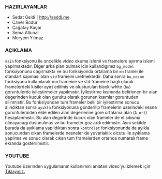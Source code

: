 ### HAZIRLAYANLAR

- Sedat Geldi | http://seddi.me
- Caner Bodur
- Çağatay Kaçar
- Sema Altunal
- Meryem Yılmaz

### AÇIKLAMA
`main` fonksiyonu ile oncelikle video okuma islemi ve framelere ayırma islemi
yapılmaktadır. Diger arka plan bulmak icin kullandıgımız `bg_model` fonksiyonunu
cagırmakta ve bu fonksiyonda ortalama bir `mn` framei ile standart sapması olan
`std` frameini uretmektedir. Daha sonra `bw_nesne` fonksiyonu kullanılarak mn
frameine ve std frameine baglı olarak framelerdeki kisiler ayırt edilmis ve
olusturulan black-white (`bw`) goruntulerde iyileştirmeler yapılmıstır.
İyilestirme kısmında belirlenen bir alan degerinden kucuk olan gurultu olarak
gorunen kısımlar goruntuden silinmistir. Bu fonksiyondan tum frameler belli bir
iyilestirme sonucu alındıktan sonra `ayıkla` fonksiyonuna gonderilip framelerin uzerindeki nesne goruntulerinden elde edilen alan degerlerine gore ortalama alan (`A_ort`) hesaplanmıstır. Bu alan degerinde kucuk olan frameler de el sıkısma olmayacagı dusunulmus ve bu frameler goz ardı edılmıstır. Aynı sekilde burada da ayıklama yapıldıktan sonra `kontrolet` fonksiyonunda da ayıkla sonucundan cıkan framelerde nesneler de yuvarlaklık olcutu ile ayıklama yapılmıs ve sonuc olarak cıkan tum framelerden ortanca numaralı frame ekranda gosterılmıstir.

### YOUTUBE

Youtube üzerinden uygulamanın kullanımını anlatan video'yu izlemek için [Tıklayınız.](http://www.youtube.com/watch?v=AHEStKJzAaM)
